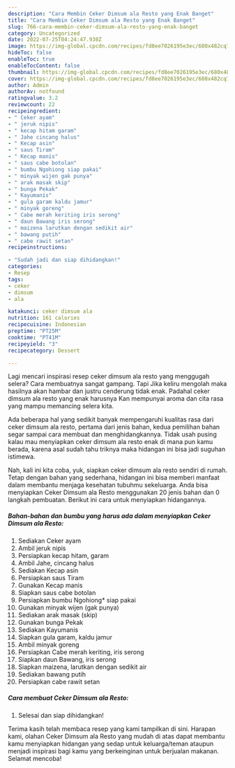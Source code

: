 ```yaml
---
description: "Cara Membin Ceker Dimsum ala Resto yang Enak Banget"
title: "Cara Membin Ceker Dimsum ala Resto yang Enak Banget"
slug: 766-cara-membin-ceker-dimsum-ala-resto-yang-enak-banget
category: Uncategorized
date: 2022-07-25T04:24:47.930Z
image: https://img-global.cpcdn.com/recipes/fd8ee7026195e3ec/680x482cq70/ceker-dimsum-ala-resto-foto-resep-utama.jpg
hideToc: false
enableToc: true
enableTocContent: false
thumbnail: https://img-global.cpcdn.com/recipes/fd8ee7026195e3ec/680x482cq70/ceker-dimsum-ala-resto-foto-resep-utama.jpg
cover: https://img-global.cpcdn.com/recipes/fd8ee7026195e3ec/680x482cq70/ceker-dimsum-ala-resto-foto-resep-utama.jpg
author: Admin
authorAv: notfound
ratingvalue: 3.2
reviewcount: 22
recipeingredient:
- " Ceker ayam"
- " jeruk nipis"
- " kecap hitam garam"
- " Jahe cincang halus"
- " Kecap asin"
- " saus Tiram"
- " Kecap manis"
- " saus cabe botolan"
- " bumbu Ngohiong siap pakai"
- " minyak wijen gak punya"
- " arak masak skip"
- " bunga Pekak"
- " Kayumanis"
- " gula garam kaldu jamur"
- " minyak goreng"
- " Cabe merah keriting iris serong"
- " daun Bawang iris serong"
- " maizena larutkan dengan sedikit air"
- " bawang putih"
- " cabe rawit setan"
recipeinstructions:

- "Sudah jadi dan siap dihidangkan!"
categories:
- Resep
tags:
- ceker
- dimsum
- ala

katakunci: ceker dimsum ala 
nutrition: 161 calories
recipecuisine: Indonesian
preptime: "PT25M"
cooktime: "PT41M"
recipeyield: "3"
recipecategory: Dessert

---
```



Lagi mencari inspirasi resep ceker dimsum ala resto yang menggugah selera? Cara membuatnya sangat gampang. Tapi Jika keliru mengolah maka hasilnya akan hambar dan justru cenderung tidak enak. Padahal ceker dimsum ala resto yang enak harusnya Kan mempunyai aroma dan cita rasa yang mampu memancing selera kita.




Ada beberapa hal yang sedikit banyak mempengaruhi kualitas rasa dari ceker dimsum ala resto, pertama dari jenis bahan, kedua pemilihan bahan segar sampai cara membuat dan menghidangkannya. Tidak usah pusing kalau mau menyiapkan ceker dimsum ala resto enak di mana pun kamu berada, karena asal sudah tahu triknya maka hidangan ini bisa jadi suguhan istimewa.


Nah, kali ini kita coba, yuk, siapkan ceker dimsum ala resto sendiri di rumah. Tetap dengan bahan yang sederhana, hidangan ini bisa memberi manfaat dalam membantu menjaga kesehatan tubuhmu sekeluarga. Anda bisa menyiapkan Ceker Dimsum ala Resto menggunakan 20 jenis bahan dan 0 langkah pembuatan. Berikut ini cara untuk menyiapkan hidangannya.

<!--inarticleads1-->

##### Bahan-bahan dan bumbu yang harus ada dalam menyiapkan Ceker Dimsum ala Resto:

1. Sediakan  Ceker ayam
1. Ambil  jeruk nipis
1. Persiapkan  kecap hitam, garam
1. Ambil  Jahe, cincang halus
1. Sediakan  Kecap asin
1. Persiapkan  saus Tiram
1. Gunakan  Kecap manis
1. Siapkan  saus cabe botolan
1. Persiapkan  bumbu Ngohiong* siap pakai
1. Gunakan  minyak wijen (gak punya)
1. Sediakan  arak masak (skip)
1. Gunakan  bunga Pekak
1. Sediakan  Kayumanis
1. Siapkan  gula garam, kaldu jamur
1. Ambil  minyak goreng
1. Persiapkan  Cabe merah keriting, iris serong
1. Siapkan  daun Bawang, iris serong
1. Siapkan  maizena, larutkan dengan sedikit air
1. Sediakan  bawang putih
1. Persiapkan  cabe rawit setan




<!--inarticleads2-->

##### Cara membuat Ceker Dimsum ala Resto:


1. Selesai dan siap dihidangkan!



Terima kasih telah membaca resep yang kami tampilkan di sini. Harapan kami, olahan Ceker Dimsum ala Resto yang mudah di atas dapat membantu kamu menyiapkan hidangan yang sedap untuk keluarga/teman ataupun menjadi inspirasi bagi kamu yang berkeinginan untuk berjualan makanan. Selamat mencoba!

